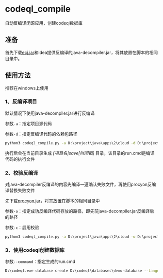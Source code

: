 # codeql_compile
自动反编译闭源应用，创建codeql数据库



## 准备
首先下载[ecj.jar](https://mvnrepository.com/artifact/org.eclipse.jdt.core.compiler/ecj/4.6.1)和idea提供反编译的java-decompiler.jar，将其放置在脚本的相同目录中。


## 使用方法

推荐在windows上使用
### 1、反编译项目
默认情况下使用java-decompiler.jar进行反编译

参数`-a`：指定项目源代码

参数`-d`：指定反编译代码的依赖包路径
```cmd
python3 codeql_compile.py -a D:\project\java\apps\2\cloud -d D:\project\java\apps\BOOT-INF\lib
```
执行后会在当前目录生成 *[项目名]_save_[时间戳]* 目录，该目录的run.cmd是编译代码的执行文件


### 2、校验反编译

对java-decompiler反编译的内容先编译一遍确认失败文件，再使用procyon反编译替换失败文件

先下载[procyon.jar](https://github.com/mstrobel/procyon/releases/download/0.6-prerelease/procyon-decompiler-0.6-prerelease.jar)，将其放置在脚本的相同目录中

参数`-o`：指定成功反编译代码存放的路径，即先前java-decompiler.jar反编译后的路径

参数`-c`：启用校验

```cmd
python3 codeql_compile.py -a D:\project\java\apps\2\cloud -o D:\project\java\apps\BOOT-INF\lib -c
```

### 3、使用codeql创建数据库

参数`--command`：指定生成的run.cmd
```cmd
D:\codeql.exe database create D:\codeql\databases\demo-database --language="java" --source-root=D:\codeql\demo_save_1641018608 --command="run.cmd"
```




